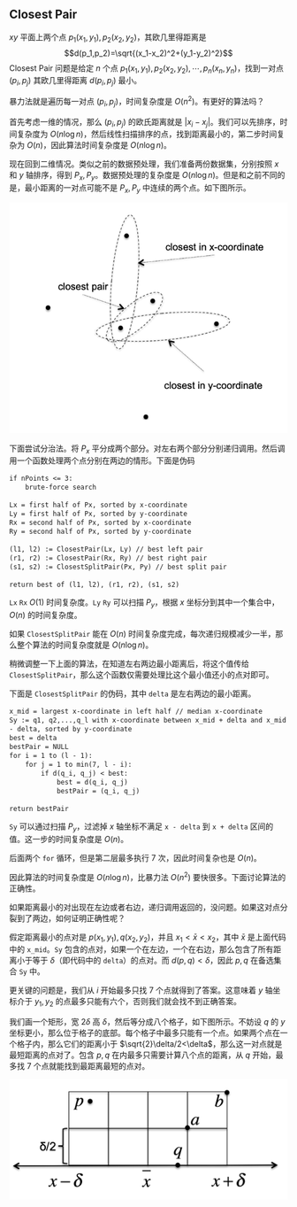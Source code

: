 ## Closest Pair
$xy$ 平面上两个点 $p_1(x_1,y_1),p_2(x_2,y_2)$，其欧几里得距离是
$$d(p_1,p_2)=\sqrt{(x_1-x_2)^2+(y_1-y_2)^2}$$
Closest Pair 问题是给定 $n$ 个点 $p_1(x_1,y_1),p_2(x_2,y_2),\cdots,p_n(x_n,y_n)$，找到一对点 $(p_i,p_j)$ 其欧几里得距离 $d(p_i,p_j)$ 最小。

暴力法就是遍历每一对点 $(p_i,p_j)$，时间复杂度是 $O(n^2)$。有更好的算法吗？

首先考虑一维的情况，那么 $(p_i,p_j)$ 的欧氏距离就是 $|x_i-x_j|$。我们可以先排序，时间复杂度为 $O(n\log n)$，然后线性扫描排序的点，找到距离最小的，第二步时间复杂为 $O(n)$，因此算法时间复杂度是 $O(n\log n)$。

现在回到二维情况。类似之前的数据预处理，我们准备两份数据集，分别按照 $x$ 和 $y$ 轴排序，得到 $P_x,P_y$。数据预处理的复杂度是 $O(n\log n)$。但是和之前不同的是，最小距离的一对点可能不是 $P_x,P_y$ 中连续的两个点。如下图所示。

![](./Figures/ClosestPairCounterExample.png)

下面尝试分治法。将 $P_x$ 平分成两个部分。对左右两个部分分别递归调用。然后调用一个函数处理两个点分别在两边的情形。下面是伪码
```
if nPoints <= 3:
    brute-force search

Lx = first half of Px, sorted by x-coordinate
Ly = first half of Px, sorted by y-coordinate
Rx = second half of Px, sorted by x-coordinate
Ry = second half of Px, sorted by y-coordinate

(l1, l2) := ClosestPair(Lx, Ly) // best left pair
(r1, r2) := ClosestPair(Rx, Ry) // best right pair
(s1, s2) := ClosestSplitPair(Px, Py) // best split pair

return best of (l1, l2), (r1, r2), (s1, s2)
```
`Lx` `Rx` $O(1)$ 时间复杂度。`Ly` `Ry` 可以扫描 $P_y$，根据 $x$ 坐标分到其中一个集合中，$O(n)$ 的时间复杂度。

如果 `ClosestSplitPair` 能在 $O(n)$ 时间复杂度完成，每次递归规模减少一半，那么整个算法的时间复杂度就是 $O(n\log n)$。

稍微调整一下上面的算法，在知道左右两边最小距离后，将这个值传给 `ClosestSplitPair`，那么这个函数仅需要处理比这个最小值还小的点对即可。

下面是 `ClosestSplitPair` 的伪码，其中 `delta` 是左右两边的最小距离。
```
x_mid = largest x-coordinate in left half // median x-coordinate
Sy := q1, q2,...,q_l with x-coordinate between x_mid + delta and x_mid - delta, sorted by y-coordinate
best = delta
bestPair = NULL
for i = 1 to (l - 1):
    for j = 1 to min(7, l - i):
        if d(q_i, q_j) < best:
            best = d(q_i, q_j)
            bestPair = (q_i, q_j)

return bestPair
```
`Sy` 可以通过扫描 $P_y$，过滤掉 $x$ 轴坐标不满足 `x - delta` 到 `x + delta` 区间的值。这一步的时间复杂度是 $O(n)$。

后面两个 `for` 循环，但是第二层最多执行 7 次，因此时间复杂也是 $O(n)$。

因此算法的时间复杂度是 $O(n\log n)$，比暴力法 $O(n^2)$ 要快很多。下面讨论算法的正确性。

如果距离最小的对出现在左边或者右边，递归调用返回的，没问题。如果这对点分裂到了两边，如何证明正确性呢？

假定距离最小的点对是 $p(x_1,y_1),q(x_2,y_2)$，并且 $x_1<\bar{x}<x_2$，其中 $\bar{x}$ 是上面代码中的 `x_mid`。`Sy` 包含的点对，如果一个在左边，一个在右边，那么包含了所有距离小于等于 $\delta$（即代码中的 `delta`）的点对。而 $d(p,q)<\delta$，因此 $p,q$ 在备选集合 `Sy` 中。

更关键的问题是，我们从 $i$ 开始最多只找 7 个点就得到了答案。这意味着 $y$ 轴坐标介于 $y_1,y_2$ 的点最多只能有六个，否则我们就会找不到正确答案。

我们画一个矩形，宽 $2\delta$ 高 $\delta$，然后等分成八个格子，如下图所示。不妨设 $q$ 的 $y$ 坐标更小，那么位于格子的底部。每个格子中最多只能有一个点。如果两个点在一个格子内，那么它们的距离小于 $\sqrt{2}\delta/2<\delta$，那么这一对点就是最短距离的点对了。包含 $p,q$ 在内最多只需要计算八个点的距离，从 $q$ 开始，最多找 7 个点就能找到最距离最短的点对。

![](./Figures/ClosestPairEightPoints.png)
